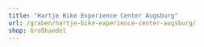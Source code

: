 ```yaml
---
title: "Hartje Bike Experience Center Augsburg"
url: /graben/hartje-bike-experience-center-augsburg/
shop: Großhandel
---
```

